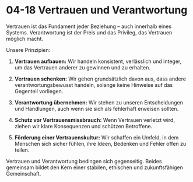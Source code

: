 # 04-18 Vertrauen und Verantwortung

Vertrauen ist das Fundament jeder Beziehung – auch innerhalb eines Systems. Verantwortung ist der Preis und das Privileg, das Vertrauen möglich macht.

Unsere Prinzipien:

1. **Vertrauen aufbauen:** Wir handeln konsistent, verlässlich und integer, um das Vertrauen anderer zu gewinnen und zu erhalten.

2. **Vertrauen schenken:** Wir gehen grundsätzlich davon aus, dass andere verantwortungsbewusst handeln, solange keine Hinweise auf das Gegenteil vorliegen.

3. **Verantwortung übernehmen:** Wir stehen zu unseren Entscheidungen und Handlungen, auch wenn sie sich als fehlerhaft erweisen sollten.

4. **Schutz vor Vertrauensmissbrauch:** Wenn Vertrauen verletzt wird, ziehen wir klare Konsequenzen und schützen Betroffene.

5. **Förderung einer Vertrauenskultur:** Wir schaffen ein Umfeld, in dem Menschen sich sicher fühlen, ihre Ideen, Bedenken und Fehler offen zu teilen.

Vertrauen und Verantwortung bedingen sich gegenseitig. Beides gemeinsam bildet den Kern einer stabilen, ethischen und zukunftsfähigen Gemeinschaft.